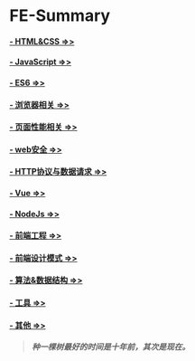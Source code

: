 # FE-Summary

#### [- HTML&CSS =>>](./HTML&CSS/README.md)

#### [- JavaScript =>>](./JavaScript/README.md)

#### [- ES6 =>>](./ES6/README.md)

#### [- 浏览器相关 =>>](./浏览器相关/README.md)

#### [- 页面性能相关 =>>](./页面性能优化/README.md)

#### [- web安全 =>>](./web安全/README.md)

#### [- HTTP协议与数据请求 =>>](./HTTP/README.md)

#### [- Vue =>>](./Vue/README.md)

#### [- NodeJs =>>](./NodeJs/README.md)

#### [- 前端工程 =>>](./前端工程/README.md)

#### [- 前端设计模式 =>>](./设计模式/README.md)

#### [- 算法&数据结构 =>>](./算法&数据结构/README.md)

#### [- 工具 =>>](./工具/README.md)

#### [- 其他 =>>](./Others/README.md)

> ***种一棵树最好的时间是十年前，其次是现在。***